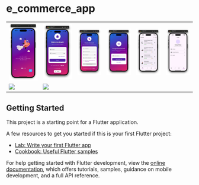 # e_commerce_app

<table>
    <tr>
        <td><img src="./assets/docs/landing_page.png" width="300"></td>
        <td><img src="./assets/docs/signin_page.png" width="300"></td>
        <td><img src="./assets/docs/signup_page.png" width="300"></td>
        <td><img src="./assets/docs/forgot-password_page.png" width="300"></td>
        <td><img src="./assets/docs/home_page.png" width="300"></td>
        <td><img src="./assets/docs/profile_page.png" width="300"></td>
    </tr>
    <tr>
        <td><img src="./assets/docs/profile.png" width="300"></td>
        <td><img src="./assets/docs/search.png" width="300"></td>
    </tr>
</table>

## Getting Started

This project is a starting point for a Flutter application.

A few resources to get you started if this is your first Flutter project:

- [Lab: Write your first Flutter app](https://docs.flutter.dev/get-started/codelab)
- [Cookbook: Useful Flutter samples](https://docs.flutter.dev/cookbook)

For help getting started with Flutter development, view the
[online documentation](https://docs.flutter.dev/), which offers tutorials,
samples, guidance on mobile development, and a full API reference.
